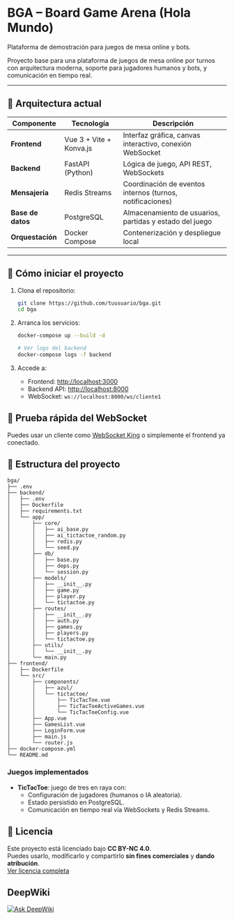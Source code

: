 # BGA – Board Game Arena (Hola Mundo)

Plataforma de demostración para juegos de mesa online y bots.

Proyecto base para una plataforma de juegos de mesa online por turnos con arquitectura moderna, soporte para jugadores humanos y bots, y comunicación en tiempo real.

---

## 🧱 Arquitectura actual

| Componente       | Tecnología                          | Descripción |
|------------------|-------------------------------------|-------------|
| **Frontend**     | Vue 3 + Vite + Konva.js             | Interfaz gráfica, canvas interactivo, conexión WebSocket |
| **Backend**      | FastAPI (Python)                    | Lógica de juego, API REST, WebSockets |
| **Mensajería**   | Redis Streams                       | Coordinación de eventos internos (turnos, notificaciones) |
| **Base de datos**| PostgreSQL                          | Almacenamiento de usuarios, partidas y estado del juego |
| **Orquestación** | Docker Compose                      | Contenerización y despliegue local |

---

## 🚀 Cómo iniciar el proyecto

1. Clona el repositorio:

   ```bash
   git clone https://github.com/tuusuario/bga.git
   cd bga
   ```

2. Arranca los servicios:

   ```bash
   docker-compose up --build -d
   ```

   ```bash
   # Ver logs del backend
   docker-compose logs -f backend
   ```

3. Accede a:

   - Frontend: [http://localhost:3000](http://localhost:3000)
   - Backend API: [http://localhost:8000](http://localhost:8000)
   - WebSocket: `ws://localhost:8000/ws/cliente1`

## 🧪 Prueba rápida del WebSocket

Puedes usar un cliente como [WebSocket King](https://websocketking.com/) o simplemente el frontend ya conectado.

## 📁 Estructura del proyecto

```
bga/
├── .env
├── backend/
│   ├── .env
│   ├── Dockerfile
│   ├── requirements.txt
│   └── app/
│       ├── core/
│       │   ├── ai_base.py
│       │   ├── ai_tictactoe_random.py
│       │   ├── redis.py
│       │   └── seed.py
│       ├── db/
│       │   ├── base.py
│       │   ├── deps.py
│       │   └── session.py
│       ├── models/
│       │   ├── __init__.py
│       │   ├── game.py
│       │   ├── player.py
│       │   └── tictactoe.py
│       ├── routes/
│       │   ├── __init__.py
│       │   ├── auth.py
│       │   ├── games.py
│       │   ├── players.py
│       │   └── tictactoe.py
│       ├── utils/
│       │   └── __init__.py
│       └── main.py
├── frontend/
│   ├── Dockerfile
│   └── src/
│       ├── components/
│       │   ├── azul/
│       │   └── tictactoe/
│       │       ├── TicTacToe.vue
│       │       ├── TicTacToeActiveGames.vue
│       │       └── TicTacToeConfig.vue
│       ├── App.vue
│       ├── GamesList.vue
│       ├── LoginForm.vue
│       ├── main.js
│       └── router.js
├── docker-compose.yml
└── README.md
```

### Juegos implementados

- **TicTacToe**: juego de tres en raya con:
  - Configuración de jugadores (humanos o IA aleatoria).
  - Estado persistido en PostgreSQL.
  - Comunicación en tiempo real vía WebSockets y Redis Streams.

## 📄 Licencia

Este proyecto está licenciado bajo **CC BY-NC 4.0**.  
Puedes usarlo, modificarlo y compartirlo **sin fines comerciales** y **dando atribución**.  
[Ver licencia completa](https://creativecommons.org/licenses/by-nc/4.0/)

## DeepWiki
[![Ask DeepWiki](https://deepwiki.com/badge.svg)](https://deepwiki.com/tagore84/bga)